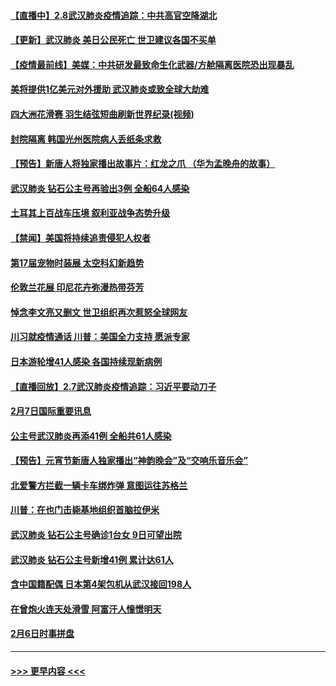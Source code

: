 #### [【直播中】2.8武汉肺炎疫情追踪：中共高官空降湖北](../pages/prog202/a102772618.md?t=02082211) 
#### [【更新】武汉肺炎 美日公民死亡 世卫建议各国不买单](../pages/prog202/a102770740.md?t=02082211) 
#### [【疫情最前线】美媒：中共研发最致命生化武器/方舱隔离医院恐出现暴乱](../pages/prog202/a102772439.md?t=02082211) 
#### [美将提供1亿美元对外援助 武汉肺炎或致全球大劫难](../pages/prog202/a102772361.md?t=02082211) 
#### [四大洲花滑赛 羽生结弦短曲刷新世界纪录(视频)](../pages/prog202/a102772341.md?t=02082211) 
#### [封院隔离 韩国光州医院病人丢纸条求救](../pages/prog202/a102772282.md?t=02082211) 
#### [【预告】新唐人将独家播出故事片：红龙之爪 （华为孟晚舟的故事）](../pages/prog202/a102767728.md?t=02082211) 
#### [武汉肺炎 钻石公主号再验出3例 全船64人感染](../pages/prog202/a102771726.md?t=02082211) 
#### [土耳其上百战车压境 叙利亚战争态势升级](../pages/prog202/a102772132.md?t=02082211) 
#### [【禁闻】美国将持续追责侵犯人权者](../pages/prog202/a102772042.md?t=02082211) 
#### [第17届宠物时装展 太空科幻新趋势](../pages/prog202/a102772033.md?t=02082211) 
#### [伦敦兰花展 印尼花卉弥漫热带芬芳](../pages/prog202/a102772026.md?t=02082211) 
#### [悼念李文亮又删文 世卫组织再次惹怒全球网友](../pages/prog202/a102771968.md?t=02082211) 
#### [川习就疫情通话 川普：美国全力支持 愿派专家](../pages/prog202/a102771930.md?t=02082211) 
#### [日本游轮增41人感染 各国持续现新病例](../pages/prog202/a102771912.md?t=02082211) 
#### [【直播回放】2.7武汉肺炎疫情追踪：习近平要动刀子](../pages/prog202/a102771649.md?t=02082211) 
#### [2月7日国际重要讯息](../pages/prog202/a102771747.md?t=02082211) 
#### [公主号武汉肺炎再添41例 全船共61人感染](../pages/prog202/a102771703.md?t=02082211) 
#### [【预告】元宵节新唐人独家播出“神韵晚会”及“交响乐音乐会”](../pages/prog202/a102767674.md?t=02082211) 
#### [北爱警方拦截一辆卡车绑炸弹 意图运往苏格兰](../pages/prog202/a102771609.md?t=02082211) 
#### [川普：在也门击毙基地组织首脑拉伊米](../pages/prog202/a102771528.md?t=02082211) 
#### [武汉肺炎 钻石公主号确诊1台女 9日可望出院](../pages/prog202/a102771518.md?t=02082211) 
#### [武汉肺炎 钻石公主号新增41例 累计达61人](../pages/prog202/a102771486.md?t=02082211) 
#### [含中国籍配偶 日本第4架包机从武汉接回198人](../pages/prog202/a102771472.md?t=02082211) 
#### [在曾炮火连天处滑雪 阿富汗人憧憬明天](../pages/prog202/a102771290.md?t=02082211) 
#### [2月6日时事拼盘](../pages/prog202/a102771225.md?t=02082211) 

----
#### [ >>> 更早内容 <<< ](../indexes/prog202-earlier.md)
